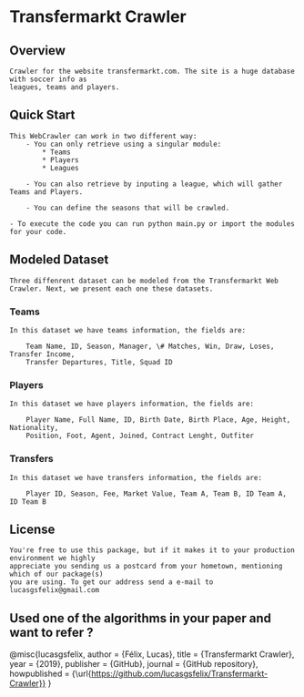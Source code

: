 # Transfermarkt Crawler

## Overview

	Crawler for the website transfermarkt.com. The site is a huge database with soccer info as
	leagues, teams and players.

## Quick Start
	
	This WebCrawler can work in two different way:
		- You can only retrieve using a singular module:
			* Teams
			* Players
			* Leagues

		- You can also retrieve by inputing a league, which will gather Teams and Players. 

		- You can define the seasons that will be crawled.

	- To execute the code you can run python main.py or import the modules for your code.

## Modeled Dataset

	Three diffenrent dataset can be modeled from the Transfermarkt Web Crawler. Next, we present each one these datasets.

### Teams


	In this dataset we have teams information, the fields are:

		Team Name, ID, Season, Manager, \# Matches, Win, Draw, Loses, Transfer Income,
		Transfer Departures, Title, Squad ID

### Players

	
	In this dataset we have players information, the fields are:

		Player Name, Full Name, ID, Birth Date, Birth Place, Age, Height, Nationality, 
		Position, Foot, Agent, Joined, Contract Lenght, Outfiter

### Transfers

	
	In this dataset we have transfers information, the fields are:

		Player ID, Season, Fee, Market Value, Team A, Team B, ID Team A, ID Team B

## License

	You're free to use this package, but if it makes it to your production environment we highly
	appreciate you sending us a postcard from your hometown, mentioning which of our package(s)
	you are using. To get our address send a e-mail to lucasgsfelix@gmail.com

## Used one of the algorithms in your paper and want to refer ?

@misc{lucasgsfelix,
  author = {Félix, Lucas},
  title = {Transfermarkt Crawler},
  year = {2019},
  publisher = {GitHub},
  journal = {GitHub repository},
  howpublished = {\url{https://github.com/lucasgsfelix/Transfermarkt-Crawler}}
}